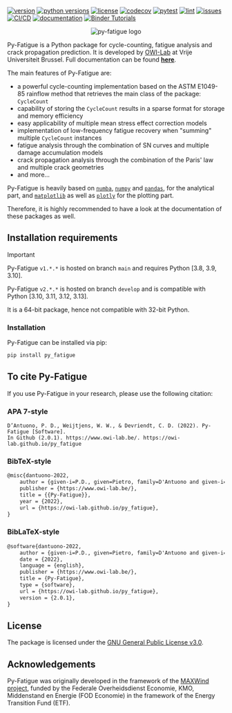 [![version](https://img.shields.io/pypi/v/py_fatigue)](https://pypi.org/project/py-fatigue/)
[![python versions](https://img.shields.io/pypi/pyversions/py_fatigue)](https://pypi.org/project/py-fatigue/)
[![license](https://img.shields.io/github/license/owi-lab/py_fatigue)](https://github.com/OWI-Lab/py_fatigue/blob/main/LICENSE)
[![codecov](https://codecov.io/gh/OWI-Lab/py_fatigue/branch/main/graph/badge.svg?token=CM4H0C3LVY)](https://codecov.io/gh/OWI-Lab/py_fatigue)
[![pytest](https://img.shields.io/github/actions/workflow/status/owi-lab/py_fatigue/ci.yml?label=pytest)](https://github.com/OWI-Lab/py_fatigue/actions/workflows/ci.yml)
[![lint](https://img.shields.io/github/actions/workflow/status/owi-lab/py_fatigue/ci.yml?label=lint)](https://github.com/OWI-Lab/py_fatigue/actions/workflows/ci.yml)
[![issues](https://img.shields.io/github/issues/owi-lab/py_fatigue)](https://github.com/OWI-Lab/py_fatigue/issues)
[![CI/CD](https://github.com/OWI-Lab/py_fatigue/actions/workflows/cd.yml/badge.svg)](https://github.com/OWI-Lab/py_fatigue/actions/workflows/cd.yml)
[![documentation](https://github.com/OWI-Lab/py_fatigue/actions/workflows/pages/pages-build-deployment/badge.svg?label=docs)](https://owi-lab.github.io/py_fatigue/)
[![Binder Tutorials](https://mybinder.org/badge_logo.svg)](https://mybinder.org/v2/gh/OWI-Lab/py-fatigue-tutorials/HEAD)

<!-- Insert the py-fatigue logo here -->
<p align="center">
  <img src="https://owi-lab.github.io/py_fatigue/_static/py-fatigue-logo-with-name.png" alt="py-fatigue logo" width="height"/>
</p>

Py-Fatigue is a Python package for cycle-counting, fatigue analysis and crack propagation prediction. It is developed by [OWI-Lab](https://www.owi-lab.be/) at Vrije Universiteit Brussel. Full documentation can be found [**here**](https://owi-lab.github.io/py_fatigue/).

The main features of Py-Fatigue are:
- a powerful cycle-counting implementation based on the ASTM E1049-85 rainflow method that retrieves the main class of the package: ``CycleCount``
- capability of storing the ``CycleCount`` results in a sparse format for storage and memory efficiency
- easy applicability of multiple mean stress effect correction models
- implementation of low-frequency fatigue recovery when "summing" multiple ``CycleCount`` instances
- fatigue analysis through the combination of SN curves and multiple damage accumulation models
- crack propagation analysis through the combination of the Paris' law and multiple crack geometries
- and more...

Py-Fatigue is heavily based on [``numba``](https://numba.pydata.org/), [``numpy``](https://numpy.org/) and [``pandas``](https://pandas.pydata.org/), for the analytical part, and [``matplotlib``](https://matplotlib.org/) as well as [``plotly``](https://plotly.com/python/) for the plotting part.

Therefore, it is highly recommended to have a look at the documentation of these packages as well.

## Installation requirements

> [!IMPORTANT]  
> Py-Fatigue `v1.*.*` is hosted on branch `main` and requires Python [3.8, 3.9, 3.10].
>
> Py-Fatigue `v2.*.*` is hosted on branch `develop` and is compatible with Python [3.10, 3.11, 3.12, 3.13].
>
> It is a 64-bit package, hence not compatible with 32-bit Python.

### Installation

Py-Fatigue can be installed via pip:

```bash
pip install py_fatigue
```

## To cite Py-Fatigue

If you use Py-Fatigue in your research, please use the following citation:

### APA 7-style

```
D’Antuono, P. D., Weijtjens, W. W., & Devriendt, C. D. (2022). Py-Fatigue [Software].
In Github (2.0.1). https://www.owi-lab.be/. https://owi-lab.github.io/py_fatigue
```

### BibTeX-style

```tex
@misc{dantuono-2022,
	author = {given-i=P.D., given=Pietro, family=D'Antuono and given-i=W.W., given=Wout, family=Weijtjens and given-i=C.D., given=Christof, family=Devriendt},
	publisher = {https://www.owi-lab.be/},
	title = {{Py-Fatigue}},
	year = {2022},
	url = {https://owi-lab.github.io/py_fatigue},
}
```

### BibLaTeX-style

```tex
@software{dantuono-2022,
	author = {given-i=P.D., given=Pietro, family=D'Antuono and given-i=W.W., given=Wout, family=Weijtjens and given-i=C.D., given=Christof, family=Devriendt},
	date = {2022},
	language = {english},
	publisher = {https://www.owi-lab.be/},
	title = {Py-Fatigue},
	type = {software},
	url = {https://owi-lab.github.io/py_fatigue},
	version = {2.0.1},
}
```

## License

The package is licensed under the [GNU General Public License v3.0](https://www.gnu.org/licenses/gpl-3.0.en.html).

## Acknowledgements

Py-Fatigue was originally developed in the framework of the [MAXWind project](https://www.owi-lab.be/maxwind/), funded by the Federale Overheidsdienst Economie, KMO, Middenstand en Energie (FOD Economie) in the framework of the Energy Transition Fund (ETF).

